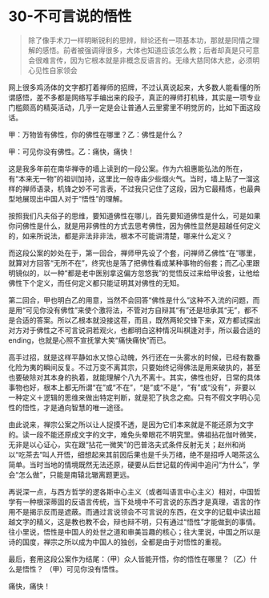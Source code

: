 # 30-不可言说的悟性

> 除了像手术刀一样明晰锐利的思辨，辩论还有一项基本功，那就是同情之理解的感悟。前者被强调得很多，大体也知道应该怎么教；后者却真是只可意会很难言传，因为它根本就是非概念反语言的。无缘大慈同体大悲，必须明心见性自家领会

网上很多鸡汤体的文字都打着禅师的招牌，不过认真说起来，大多数人能看懂的所谓感悟，差不多都是网络写手编出来的段子，真正的禅师打机锋，其实是一项专业门槛颇高的精英活动，几乎一定是会让普通人云里雾里不明觉厉的，比如下面这段话。

甲：万物皆有佛性，你的佛性在哪里？乙：佛性是什么？

甲：可见你没有佛性。乙：痛快，痛快！

这是我多年前在南华禅寺的墙上读到的一段公案。作为六祖惠能弘法的所在，有“本来无一物”的祖训加持，这里比一般寺庙少些烟火气。当时，墙上贴了一溜这样的禅师语录，机锋之妙不可言表，不过我只记住了这段，因为它最精炼，也最典型地展现出中国人对于“悟性”的理解。

按照我们凡夫俗子的思维，要知道佛性在哪儿，首先要知道佛性是什么，可是如果你问佛性是什么，就是用非佛性的方式去思考佛性，因为佛性显然是超越任何定义的，如来所说法，都是非法非非法，根本不可能讲清楚，哪来什么定义？

而这段公案的妙处在于，第一回合，禅师甲先设了个套，问禅师乙佛性“在”哪里，就算对方回答“无所不在”，终究也是落了把佛性看成某种事物的俗套；而乙心里跟明镜似的，以一种“都是老中医别拿这偏方忽悠我”的觉悟反过来给甲设套，让他给佛性下个定义，而任何定义都只能证明其对佛性的无知。

第二回合，甲也明白乙的用意，当然不会回答“佛性是什么”这种不入流的问题，而是用“可见你没有佛性”来使个激将法，不管对方自辩其“有”还是坦承其“无”，都不是合适的答案。所以乙根本就没接这茬，而且，既然两轮交锋下来，双方都试探出对方对于佛性之不可言说洞若观火，也都明白这种情况叫棋逢对手，所以最合适的ending，也就是心照不宣抚掌大笑“痛快痛快”而已。

高手过招，就是这样平静如水又惊心动魄，外行还在一头雾水的时候，已经有数番化险为夷的瞬间反复。不过万变不离其宗，只要始终记得佛法是用来破执的，甚至也要破除对其本身的执着，就能理解个八九不离十。其实，佛性也好，日常的具体事物也好，根本上都无所谓“在”或“不在”，“是”或“不是”，“有”或“没有”，非要以一种定义＋逻辑的思维来做出特定判断，就是犯了执念之痴。只有不假文字明心见性的悟性，才是通向智慧的唯一途径。

由此说来，禅宗公案之所以让人捉摸不透，是因为它们本来就是不能还原为文字的。读一段不能还原成文字的文字，难免头晕眼花不明究里。佛祖拈花伽叶微笑，无非是以心证心，实在跟“拈花一微笑”的巴普洛夫式条件反射无关；赵州和尚以“吃茶去”叫人开悟，细想起来其前因后果也是千头万绪，绝不是招呼人喝茶这么简单。当时当地的情境既然无法还原，硬要从后世记载的传闻中追问“为什么”，学会“怎么做”，只能是南辕北辙离题更远。

再说深一点，与西方哲学的逻各斯中心主义（或者叫语言中心主义）相对，中国哲学有一种根深蒂固的反语言传统，当下处境中不可言说的东西才是真理，语言的作用不是揭示反而是遮蔽。而通过言说领会不可言说的东西，在文字的记载中读出超越文字的精义，这是教也教不会，辩也辩不明，只有通过“悟性”才能做到的事情。往小里说，悟性是中国人的处世之道和审美旨趣的核心；往大里说，中国之所以是诗的国度，禅宗之所以成为中国人的独创，全都是由于对悟性的重视。

最后，套用这段公案作为结尾：（甲）众人皆能开悟，你的悟性在哪里？（乙）什么是悟性？
（甲）可见你没有悟性。

痛快，痛快！